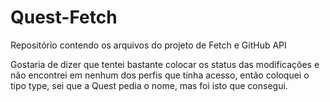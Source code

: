 # Quest-Fetch
Repositório contendo os arquivos do projeto de Fetch e GitHub API

Gostaria de dizer que tentei bastante colocar os status das modificações e não encontrei em nenhum dos perfis que tinha acesso, então coloquei o tipo type, sei que a Quest pedia o nome, mas foi isto que consegui.
